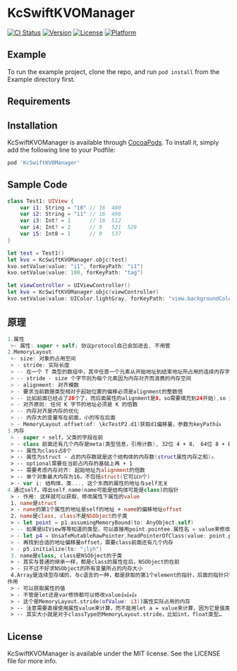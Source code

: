 # KcSwiftKVOManager

[![CI Status](https://img.shields.io/travis/zhangjie/KcSwiftKVOManager.svg?style=flat)](https://travis-ci.org/zhangjie/KcSwiftKVOManager)
[![Version](https://img.shields.io/cocoapods/v/KcSwiftKVOManager.svg?style=flat)](https://cocoapods.org/pods/KcSwiftKVOManager)
[![License](https://img.shields.io/cocoapods/l/KcSwiftKVOManager.svg?style=flat)](https://cocoapods.org/pods/KcSwiftKVOManager)
[![Platform](https://img.shields.io/cocoapods/p/KcSwiftKVOManager.svg?style=flat)](https://cocoapods.org/pods/KcSwiftKVOManager)

## Example

To run the example project, clone the repo, and run `pod install` from the Example directory first.

## Requirements

## Installation

KcSwiftKVOManager is available through [CocoaPods](https://cocoapods.org). To install
it, simply add the following line to your Podfile:

```ruby
pod 'KcSwiftKVOManager'
```

## Sample Code

```swift
class Test1: UIView {
    var i1: String = "10" // 16  480
    var i2: String = "11" // 16  496
    var i3: Int? = 1      // 16  512
    var i4: Int? = 2      // 9   521  528
    var i5: Int8 = 1      // 9   537
}

let test = Test1()
let kvo = KcSwiftKVOManager.objc(test)
kvo.setValue(value: "i1", forKeyPath: "i1")
kvo.setValue(value: 100, forKeyPath: "tag")
```

```swift
let viewController = UIViewController()
let kvo = KcSwiftKVOManager.objc(viewController)
kvo.setValue(value: UIColor.lightGray, forKeyPath: "view.backgroundColor")
```

## 原理
```swift
1.属性
 >- 属性: super + self; 协议protocol自己会加进去, 不用管
2.MemoryLayout
 >- size: 对象的占用空间
 > - stride: 实际长度
 > -- 在一个 T 类型的数组中，其中任意一个元素从开始地址到结束地址所占用的连续内存字节的大小就是 stride
 > -- stride - size 个字节则为每个元素因为内存对齐而浪费的内存空间
 > - alignment: 对齐模数 
 > - 要求当前数据类型相对于起始位置的偏移必须是alignment的整数倍
 > -- 比如前面已经占了20个了，而后面属性的alignment是8，so需要填充到24开始),so 类/结构体的成员声明顺序会影响占用空间
 > - 对齐原则: 任何 K 字节的地址必须是 K 的倍数
 > -- 内存对齐是内存的优化
 > -- 内存大的变量写在前面，小的写在后面
 > - MemoryLayout.offset(of: \kcTestP2.d1)获取d1偏移量，参数为keyPath👍
3.内存
 > - super + self，父类的字段在前
 > - class 前面还有几个内存是meta(类型信息，引用计数), 32位 4 + 8， 64位 8 + 8，后8位是meta
 > -- 属性为class占8个
 > -- 属性为struct - 占的内存数就是这个结构体的内存数(struct属性内存之和)⚠️
 > -- optional需要在当前占内存的基础上再 + 1
 > -- 需要考虑内存对齐: 起始地址为alignment的倍数
 > -- 单个对象最大内存为16，不包括struct(它可以n个)
 > - var i: 结构体、类..., 这个东西的属性的地址与self无关
4.通过self，得出self.name(name可能是结构体可能是class)的指针
 > - 作用: 这样就可以获取、修改属性下属性的value
 1. name是struct
 > - name的第1个属性的地址是self的地址 + name的偏移地址offset
 2. name是class, class不是NSObject的子类
 > - let point = p1.assumingMemoryBound(to: AnyObject.self)
 > -- 如果是UIView等等知道的类型，可以直接用point.pointee.属性名 = value来修改
 > - let p4 = UnsafeMutableRawPointer.headPointerOfClass(value: point.pointee)
 > - 再找到合适的地址偏移量offset，需要class前面还有几个内存
 > - p5.initialize(to: ";lyh")
 3. name是class, class是NSObject的子类
 > - 其实与普通的继承一样，都是class的属性在后，NSObject的在前
 > - 只不过不好求NSObject的所有变量所占的内存大小
 4.Array是连续型存储的，与c语言的一种，都是获取的第1个element的指针，后面的指针只需要加上对应的offset，为n * 类型的size
作用
 > - 可以获取属性的值
 > - 不管是let还是var修饰都可以修改value👍👍👍
 > - 这个是MemoryLayout.stride(ofValue: i3))属性实际占用的内存
 > -- 注意需要直接使用属性value来计算，而不能用let a = value来计算，因为它是值类型⚠️⚠️⚠️
 > -- 其实大小就是对于classType的MemoryLayout.stride，比如int，float类型…

```


## License

KcSwiftKVOManager is available under the MIT license. See the LICENSE file for more info.

